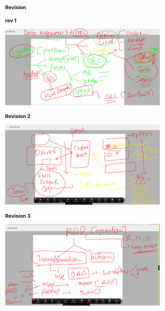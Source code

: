 ### Revision 

### rev 1 

<img src="rev.png">

### Revision 2 

<img src="rev2.png">

### Revision 3 

<img src="rev3.png">

